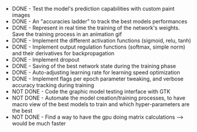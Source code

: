 * DONE - Test the model's prediction capabilities with custom paint images 
* DONE - An "accuracies ladder" to track the best models performances
* DONE - Represent in real time the training of the network's weights. Save the training process in an animation gif
* DONE - Implement the different activation functions (sigmoid, relu, tanh)
* DONE - Implement output regulation functions (softmax, simple norm) and their derivatives for backpropagation
* DONE - Implement dropout
* DONE - Saving of the best network state during the training phase
* DONE - Auto-adjusting learning rate for learning speed optimization
* DONE - Implement flags per epoch parameter tweaking, and verbose accuracy tracking during training
* NOT DONE - Code the graphic model testing interface with GTK
* NOT DONE - Automate the model creation/training processes, to have macro view of the best models to train and which hyper-parameters are the best
* NOT DONE - Find a way to have the gpu doing matrix calculations --> would be much faster
